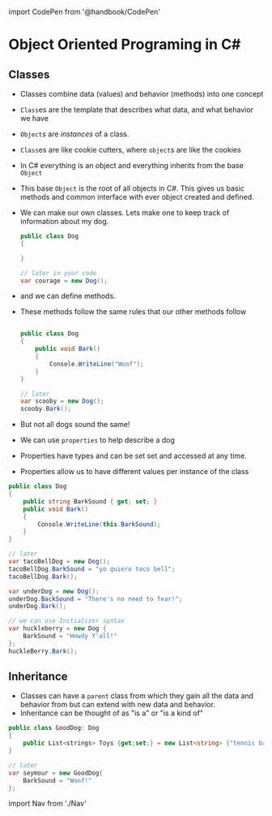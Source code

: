 import CodePen from '@handbook/CodePen'

# Object Oriented Programing in C&#35;

## Classes

- Classes combine data (values) and behavior (methods) into one concept
- `Class`es are the template that describes what data, and what behavior we have
- `Object`s are _instances_ of a class.
- `Class`es are like cookie cutters, where `object`s are like the cookies
- In C# everything is an object and everything inherits from the base `Object`
- This base `Object` is the root of all objects in C#. This gives us basic methods and common interface with ever object created and defined.
- We can make our own classes. Lets make one to keep track of information about my dog.

  ```C#
  public class Dog
  {

  }

  // later in your code
  var courage = new Dog();

  ```

- and we can define methods.
- These methods follow the same rules that our other methods follow

  ```C#

  public class Dog
  {
      public void Bark()
      {
          Console.WriteLine("Woof");
      }
  }

  // later
  var scooby = new Dog();
  scooby.Bark();
  ```

- But not all dogs sound the same!
- We can use `properties` to help describe a dog
- Properties have types and can be set set and accessed at any time.
- Properties allow us to have different values per instance of the class

```C#
public class Dog
{
    public string BarkSound { get; set; }
    public void Bark()
    {
        Console.WriteLine(this.BarkSound);
    }
}

// later
var tacoBellDog = new Dog();
tacoBellDog.BarkSound = "yo quiero taco bell";
tacoBellDog.Bark();

var underDog = new Dog();
underDog.BackSound = "There's no need to fear!";
underDog.Bark();

// we can use Initializer syntax
var huckleberry = new Dog {
    BarkSound = "Howdy Y'all!"
};
huckleBerry.Bark();
```

## Inheritance

- Classes can have a `parent` class from which they gain all the data and behavior from but can extend with new data and behavior.
- Inheritance can be thought of as "is a" or "is a kind of"

```C#
public class GoodDog: Dog
{
    public List<strings> Toys {get;set;} = new List<string> {"tennis ball", "bone", "chewie"};
}

// later
var seymour = new GoodDog{
    BarkSound = "Woof!"
};
```

import Nav from './Nav'

<Nav/>
